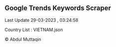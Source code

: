

## Google Trends Keywords Scraper 
 
Last Update 29-03-2023 , 03:24:58

Country List :
VIETNAM.json



© Abdul Muttaqin 
